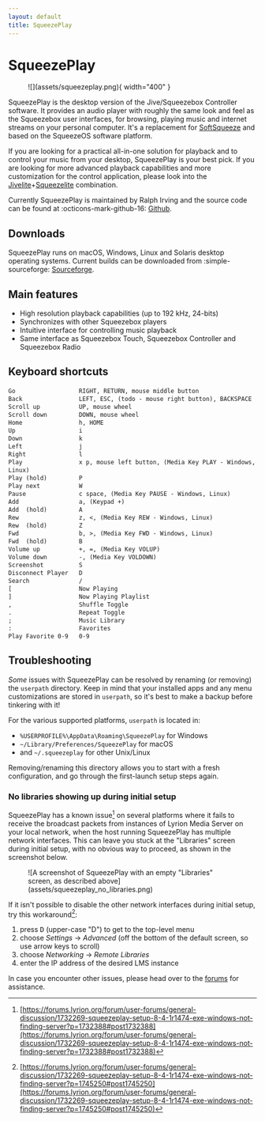 ```yaml
---
layout: default
title: SqueezePlay
---
```


# SqueezePlay

<figure markdown="span">
  ![](assets/squeezeplay.png){ width="400" }
</figure>

SqueezePlay is the desktop version of the Jive/Squeezebox Controller software. It provides an audio player with roughly the same look and feel as the Squeezebox user interfaces, for browsing, playing music and internet streams on your personal computer. It's a replacement for [SoftSqueeze](softsqueeze.md) and based on the SqueezeOS software platform.

If you are looking for a practical all-in-one solution for playback and to control your music from your desktop, SqueezePlay is your best pick. If you are looking for more advanced playback capabilities and more customization for the control application, please look into the [Jivelite](jivelite.md)+[Squeezelite](squeezelite.md) combination.

Currently SqueezePlay is maintained by Ralph Irving and the source code can be found at :octicons-mark-github-16: [Github](https://github.com/ralph-irving/squeezeplay).

## Downloads

SqueezePlay runs on macOS, Windows, Linux and Solaris desktop operating systems. Current builds can be downloaded from :simple-sourceforge: [Sourceforge](https://sourceforge.net/projects/lmsclients/files/squeezeplay/).

## Main features

- High resolution playback capabilities (up to 192 kHz, 24-bits)
- Synchronizes with other Squeezebox players
- Intuitive interface for controlling music playback
- Same interface as Squeezebox Touch, Squeezebox Controller and Squeezebox Radio

## Keyboard shortcuts

```
Go					RIGHT, RETURN, mouse middle button
Back				LEFT, ESC, (todo - mouse right button), BACKSPACE
Scroll up			UP, mouse wheel
Scroll down			DOWN, mouse wheel
Home				h, HOME
Up					i
Down				k
Left				j
Right				l
Play				x p, mouse left button, (Media Key PLAY - Windows, Linux)
Play (hold)			P
Play next			W
Pause				c space, (Media Key PAUSE - Windows, Linux)
Add					a, (Keypad +)
Add  (hold)			A
Rew					z, <, (Media Key REW - Windows, Linux)
Rew  (hold)			Z
Fwd					b, >, (Media Key FWD - Windows, Linux)
Fwd  (hold)			B
Volume up			+, =, (Media Key VOLUP)
Volume down			-, (Media Key VOLDOWN)
Screenshot			S
Disconnect Player	D
Search				/
[					Now Playing
]					Now Playing Playlist
,					Shuffle Toggle
.					Repeat Toggle
;					Music Library
:					Favorites
Play Favorite 0-9	0-9
```

## Troubleshooting

_Some_ issues with SqueezePlay can be resolved by renaming (or removing) the `userpath` directory. Keep in mind that your installed apps and any menu customizations are stored in `userpath`, so it's best to make a backup before tinkering with it!

For the various supported platforms, `userpath` is located in:

* `%USERPROFILE%\AppData\Roaming\SqueezePlay` for Windows
* `~/Library/Preferences/SqueezePlay` for macOS
* and `~/.squeezeplay` for other Unix/Linux

Removing/renaming this directory allows you to start with a fresh configuration, and go through the first-launch setup steps again.

### No libraries showing up during initial setup

SqueezePlay has a known issue[^fn1] on several platforms where it fails to receive the broadcast packets from instances of Lyrion Media Server on your local network, when the host running SqueezePlay has multiple network interfaces. This can leave you stuck at the "Libraries" screen during initial setup, with no obvious way to proceed, as shown in the screenshot below.

<figure markdown="span">
  ![A screenshot of SqueezePlay with an empty "Libraries" screen, as described above](assets/squeezeplay_no_libraries.png)
</figure>

If it isn't possible to disable the other network interfaces during initial setup, try this workaround[^fn2]:

1. press <kbd>D</kbd> (upper-case "D") to get to the top-level menu
2. choose _Settings_ → _Advanced_ (off the bottom of the default screen, so use arrow keys to scroll)
3. choose _Networking_ → _Remote Libraries_
4. enter the IP address of the desired LMS instance

In case you encounter other issues, please head over to the [forums](https://forums.lyrion.org/forum/user-forums/general-discussion/93838-squeezeplay-for-windows-with-asio-directsound-wasapi-and-wdmks-device-support) for assistance.

[^fn1]: [https://forums.lyrion.org/forum/user-forums/general-discussion/1732269-squeezeplay-setup-8-4-1r1474-exe-windows-not-finding-server?p=1732388#post1732388](https://forums.lyrion.org/forum/user-forums/general-discussion/1732269-squeezeplay-setup-8-4-1r1474-exe-windows-not-finding-server?p=1732388#post1732388)
[^fn2]: [https://forums.lyrion.org/forum/user-forums/general-discussion/1732269-squeezeplay-setup-8-4-1r1474-exe-windows-not-finding-server?p=1745250#post1745250](https://forums.lyrion.org/forum/user-forums/general-discussion/1732269-squeezeplay-setup-8-4-1r1474-exe-windows-not-finding-server?p=1745250#post1745250)
